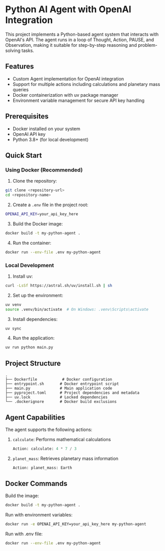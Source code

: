 # Python AI Agent with OpenAI Integration

This project implements a Python-based agent system that interacts with OpenAI's API. The agent runs in a loop of Thought, Action, PAUSE, and Observation, making it suitable for step-by-step reasoning and problem-solving tasks.

## Features

- Custom Agent implementation for OpenAI integration
- Support for multiple actions including calculations and planetary mass queries
- Docker containerization with uv package manager
- Environment variable management for secure API key handling

## Prerequisites

- Docker installed on your system
- OpenAI API key
- Python 3.8+ (for local development)

## Quick Start

### Using Docker (Recommended)

1. Clone the repository:

```bash
git clone <repository-url>
cd <repository-name>
```

2. Create a `.env` file in the project root:

```bash
OPENAI_API_KEY=your_api_key_here
```

3. Build the Docker image:

```bash
docker build -t my-python-agent .
```

4. Run the container:

```bash
docker run --env-file .env my-python-agent
```

### Local Development

1. Install uv:

```bash
curl -LsSf https://astral.sh/uv/install.sh | sh
```

2. Set up the environment:

```bash
uv venv
source .venv/bin/activate  # On Windows: .venv\Scripts\activate
```

3. Install dependencies:

```bash
uv sync
```

4. Run the application:

```bash
uv run python main.py
```

## Project Structure

```
.
├── Dockerfile           # Docker configuration
├── entrypoint.sh       # Docker entrypoint script
├── main.py             # Main application code
├── pyproject.toml      # Project dependencies and metadata
├── uv.lock             # Locked dependencies
└── .dockerignore       # Docker build exclusions
```

## Agent Capabilities

The agent supports the following actions:

1. `calculate`: Performs mathematical calculations

   ```python
   Action: calculate: 4 * 7 / 3
   ```

2. `planet_mass`: Retrieves planetary mass information
   ```python
   Action: planet_mass: Earth
   ```

## Docker Commands

Build the image:

```bash
docker build -t my-python-agent .
```

Run with environment variables:

```bash
docker run -e OPENAI_API_KEY=your_api_key_here my-python-agent
```

Run with .env file:

```bash
docker run --env-file .env my-python-agent
```
